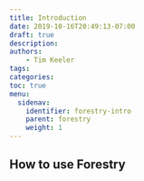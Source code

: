 ```yaml
---
title: Introduction
date: 2019-10-16T20:49:13-07:00
draft: true
description:
authors:
    - Tim Keeler
tags:
categories:
toc: true
menu:
  sidenav:
    identifier: forestry-intro
    parent: forestry
    weight: 1
---
```


## How to use Forestry